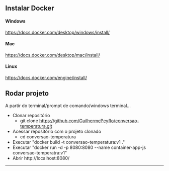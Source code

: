 ## Instalar Docker

#### Windows

https://docs.docker.com/desktop/windows/install/

#### Mac

https://docs.docker.com/desktop/mac/install/


#### Linux

https://docs.docker.com/engine/install/

## Rodar projeto

A partir do terminal/prompt de comando/windows terminal...

- Clonar repositório
  - git clone https://github.com/GuilhermePeyflo/conversao-temperatura.git
- Acessar repositório com o projeto clonado
  - cd conversao-temperatura
- Executar "docker build -t conversao-temperatura:v1 ."
- Executar "docker run -d -p 8080:8080 --name container-app-js conversao-temperatra:v1"
- Abrir http://localhost:8080/

---

